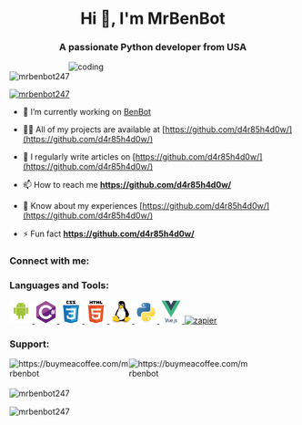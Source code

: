 <h1 align="center">Hi 👋, I'm MrBenBot</h1>
<h3 align="center">A passionate Python developer from USA</h3>

<img align="right" alt="coding" width="400" src="https://media.tenor.com/C9qukZqPPS4AAAAM/coding-typing.gif">

<p align="left"> <img src="https://komarev.com/ghpvc/?username=mrbenbot247&label=Profile%20views&color=0e75b6&style=flat" alt="mrbenbot247" /> </p>

<p align="left"> <a href="https://github.com/ryo-ma/github-profile-trophy"><img src="https://github-profile-trophy.vercel.app/?username=mrbenbot247" alt="mrbenbot247" /></a> </p>

- 🔭 I’m currently working on [BenBot](https://github.com/d4r85h4d0w/)

- 👨‍💻 All of my projects are available at [https://github.com/d4r85h4d0w/](https://github.com/d4r85h4d0w/)

- 📝 I regularly write articles on [https://github.com/d4r85h4d0w/](https://github.com/d4r85h4d0w/)

- 📫 How to reach me **https://github.com/d4r85h4d0w/**

- 📄 Know about my experiences [https://github.com/d4r85h4d0w/](https://github.com/d4r85h4d0w/)

- ⚡ Fun fact **https://github.com/d4r85h4d0w/**

<h3 align="left">Connect with me:</h3>
<p align="left">
</p>

<h3 align="left">Languages and Tools:</h3>
<p align="left"> <a href="https://developer.android.com" target="_blank" rel="noreferrer"> <img src="https://raw.githubusercontent.com/devicons/devicon/master/icons/android/android-original-wordmark.svg" alt="android" width="40" height="40"/> </a> <a href="https://www.w3schools.com/cs/" target="_blank" rel="noreferrer"> <img src="https://raw.githubusercontent.com/devicons/devicon/master/icons/csharp/csharp-original.svg" alt="csharp" width="40" height="40"/> </a> <a href="https://www.w3schools.com/css/" target="_blank" rel="noreferrer"> <img src="https://raw.githubusercontent.com/devicons/devicon/master/icons/css3/css3-original-wordmark.svg" alt="css3" width="40" height="40"/> </a> <a href="https://www.w3.org/html/" target="_blank" rel="noreferrer"> <img src="https://raw.githubusercontent.com/devicons/devicon/master/icons/html5/html5-original-wordmark.svg" alt="html5" width="40" height="40"/> </a> <a href="https://www.linux.org/" target="_blank" rel="noreferrer"> <img src="https://raw.githubusercontent.com/devicons/devicon/master/icons/linux/linux-original.svg" alt="linux" width="40" height="40"/> </a> <a href="https://www.python.org" target="_blank" rel="noreferrer"> <img src="https://raw.githubusercontent.com/devicons/devicon/master/icons/python/python-original.svg" alt="python" width="40" height="40"/> </a> <a href="https://vuejs.org/" target="_blank" rel="noreferrer"> <img src="https://raw.githubusercontent.com/devicons/devicon/master/icons/vuejs/vuejs-original-wordmark.svg" alt="vuejs" width="40" height="40"/> </a> <a href="https://zapier.com" target="_blank" rel="noreferrer"> <img src="https://www.vectorlogo.zone/logos/zapier/zapier-icon.svg" alt="zapier" width="40" height="40"/> </a> </p>

<h3 align="left">Support:</h3>
<p><a href="https://www.buymeacoffee.com/https://buymeacoffee.com/mrbenbot"> <img align="left" src="https://cdn.buymeacoffee.com/buttons/v2/default-yellow.png" height="50" width="210" alt="https://buymeacoffee.com/mrbenbot" /></a><a href="https://ko-fi.com/https://buymeacoffee.com/mrbenbot"> <img align="left" src="https://cdn.ko-fi.com/cdn/kofi3.png?v=3" height="50" width="210" alt="https://buymeacoffee.com/mrbenbot" /></a></p><br><br>

<p><img align="center" src="https://github-readme-stats.vercel.app/api/top-langs?username=mrbenbot247&show_icons=true&locale=en&layout=compact" alt="mrbenbot247" /></p>

<p><img align="center" src="https://github-readme-streak-stats.herokuapp.com/?user=mrbenbot247&" alt="mrbenbot247" /></p>
